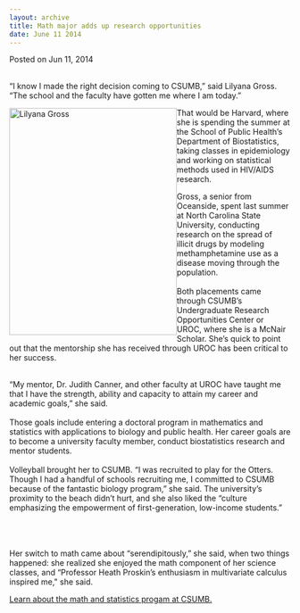 ```yaml
---
layout: archive
title: Math major adds up research opportunities
date: June 11 2014
---
```





<span class="date">Posted on Jun 11, 2014    </span>
<p><br>
&#x201C;I know I made the right decision coming to CSUMB,&#x201D; said Lilyana
Gross. &#x201C;The school and the faculty have gotten me where I am
today.&#x201D;</br></p>
<p><img alt="Lilyana Gross" src="http://news.csumb.edu/sites/default/files/65/attachments/news/images/lilyanagross.jpeg" style="width:300px; height:407px; float:left">That would be
Harvard, where she is spending the summer at the School of Public
Health&#x2019;s Department of Biostatistics, taking classes in
epidemiology and working on statistical methods used in HIV/AIDS
research.</img></p>
<p>Gross, a senior from Oceanside, spent last summer at North
Carolina State University, conducting research on the spread of
illicit drugs by modeling methamphetamine use as a disease moving
through the population.<br>
<br>
Both placements came through CSUMB&#x2019;s Undergraduate Research
Opportunities Center or UROC, where she is a McNair Scholar. She&#x2019;s
quick to point out that the mentorship she has received through
UROC has been critical to her success.</br></br></p>
<p>&#x201C;My mentor, Dr. Judith Canner, and other faculty at UROC have
taught me that I have the strength, ability and capacity to attain
my career and academic goals,&#x201D; she said.<br>
<br>
Those goals include entering a doctoral program in mathematics and
statistics with applications to biology and public health. Her
career goals are to become a university faculty member, conduct
biostatistics research and mentor students.<br>
<br>
Volleyball brought her to CSUMB. &#x201C;I was recruited to play for the
Otters. Though I had a handful of schools recruiting me, I
committed to CSUMB because of the fantastic biology program,&#x201D; she
said. The university&#x2019;s proximity to the beach didn&#x2019;t hurt, and she
also liked the &#x201C;culture emphasizing the empowerment of
first-generation, low-income students.&#x201D;</br></br></br></br></p>
<p>Her switch to math came about &#x201C;serendipitously,&#x201D; she said, when
two things happened: she realized she enjoyed the math component of
her science classes, and &#x201C;Professor Heath Proskin&#x2019;s enthusiasm in
multivariate calculus inspired me,&quot; she said.&#xA0;</p>
<p><a href="http://csumb.edu/math" rel="nofollow">Learn about the
math and statistics progam at CSUMB.</a></p>





